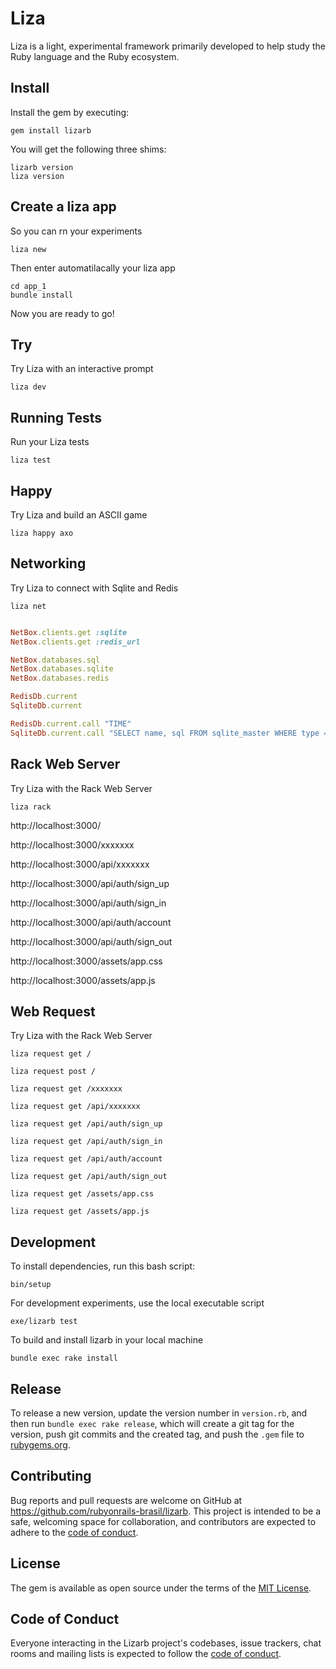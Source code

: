 # Liza

Liza is a light, experimental framework primarily developed to help study the Ruby language and the Ruby ecosystem.

## Install

Install the gem by executing:

    gem install lizarb

You will get the following three shims:

    lizarb version
    liza version

## Create a liza app

So you can rn your experiments

    liza new

Then enter automatilacally your liza app

    cd app_1        
    bundle install

Now you are ready to go!

## Try

Try Liza with an interactive prompt

    liza dev

## Running Tests

Run your Liza tests

    liza test

## Happy

Try Liza and build an ASCII game

    liza happy axo

## Networking

Try Liza to connect with Sqlite and Redis

    liza net

```ruby

NetBox.clients.get :sqlite
NetBox.clients.get :redis_url

NetBox.databases.sql
NetBox.databases.sqlite
NetBox.databases.redis

RedisDb.current
SqliteDb.current

RedisDb.current.call "TIME"
SqliteDb.current.call "SELECT name, sql FROM sqlite_master WHERE type = 'table';"

```

## Rack Web Server

Try Liza with the Rack Web Server

    liza rack

http://localhost:3000/
  
http://localhost:3000/xxxxxxx
  
http://localhost:3000/api/xxxxxxx
  
http://localhost:3000/api/auth/sign_up
  
http://localhost:3000/api/auth/sign_in
  
http://localhost:3000/api/auth/account
  
http://localhost:3000/api/auth/sign_out
  
http://localhost:3000/assets/app.css
  
http://localhost:3000/assets/app.js

## Web Request

Try Liza with the Rack Web Server

    liza request get /

    liza request post /
  
    liza request get /xxxxxxx
  
    liza request get /api/xxxxxxx
  
    liza request get /api/auth/sign_up
  
    liza request get /api/auth/sign_in
  
    liza request get /api/auth/account
  
    liza request get /api/auth/sign_out
  
    liza request get /assets/app.css
  
    liza request get /assets/app.js

## Development

To install dependencies, run this bash script:

    bin/setup

For development experiments, use the local executable script

    exe/lizarb test

To build and install lizarb in your local machine

    bundle exec rake install

## Release    

To release a new version, update the version number in `version.rb`, and then run `bundle exec rake release`, which will create a git tag for the version, push git commits and the created tag, and push the `.gem` file to [rubygems.org](https://rubygems.org).

## Contributing

Bug reports and pull requests are welcome on GitHub at https://github.com/rubyonrails-brasil/lizarb. This project is intended to be a safe, welcoming space for collaboration, and contributors are expected to adhere to the [code of conduct](https://github.com/rubyonrails-brasil/lizarb/blob/master/CODE_OF_CONDUCT.md).

## License

The gem is available as open source under the terms of the [MIT License](https://opensource.org/licenses/MIT).

## Code of Conduct

Everyone interacting in the Lizarb project's codebases, issue trackers, chat rooms and mailing lists is expected to follow the [code of conduct](https://github.com/rubyonrails-brasil/lizarb/blob/master/CODE_OF_CONDUCT.md).
